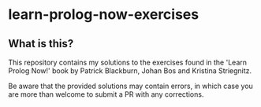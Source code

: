 # learn-prolog-now-exercises

## What is this?
This repository contains my solutions to the exercises found in the
'Learn Prolog Now!' book by Patrick Blackburn, Johan Bos and Kristina
Striegnitz.

Be aware that the provided solutions may contain errors, in which case
you are more than welcome to submit a PR with any corrections.

